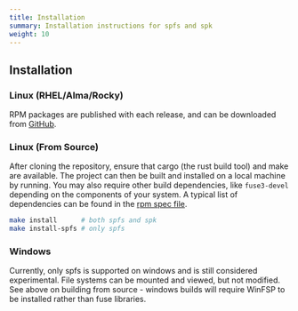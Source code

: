 ```yaml
---
title: Installation
summary: Installation instructions for spfs and spk
weight: 10
---
```


## Installation

### Linux (RHEL/Alma/Rocky)

RPM packages are published with each release, and can be downloaded from [GitHub](https://github.com/spkenv/spk/releases).

### Linux (From Source)

After cloning the repository, ensure that cargo (the rust build tool) and make are available. The project can then be built and installed on a local machine by running. You may also require other build dependencies, like `fuse3-devel` depending on the components of your system. A typical list of dependencies can be found in the [rpm spec file](https://github.com/spkenv/spk/blob/main/spk.spec).

```sh
make install      # both spfs and spk
make install-spfs # only spfs
```

### Windows

Currently, only spfs is supported on windows and is still considered experimental. File systems can be mounted and viewed, but not modified. See above on building from source - windows builds will require WinFSP to be installed rather than fuse libraries.
